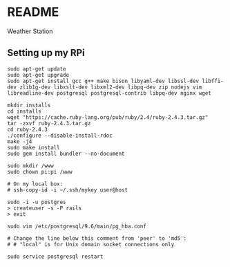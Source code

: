 # README

Weather Station

## Setting up my RPi

    sudo apt-get update
    sudo apt-get upgrade
    sudo apt-get install gcc g++ make bison libyaml-dev libssl-dev libffi-dev zlib1g-dev libxslt-dev libxml2-dev libpq-dev zip nodejs vim libreadline-dev postgresql postgresql-contrib libpq-dev nginx wget
    
    mkdir installs
    cd installs
    wget "https://cache.ruby-lang.org/pub/ruby/2.4/ruby-2.4.3.tar.gz"
    tar -zxvf ruby-2.4.3.tar.gz
    cd ruby-2.4.3
    ./configure --disable-install-rdoc
    make -j4
    sudo make install
    sudo gem install bundler --no-document
    
    sudo mkdir /www
    sudo chown pi:pi /www

    # On my local box:
    # ssh-copy-id -i ~/.ssh/mykey user@host
    
    sudo -i -u postgres
    > createuser -s -P rails
    > exit
    
    sudo vim /etc/postgresql/9.6/main/pg_hba.conf
    
    # Change the line below this comment from 'peer' to 'md5':
    # # "local" is for Unix domain socket connections only
    
    sudo service postgresql restart